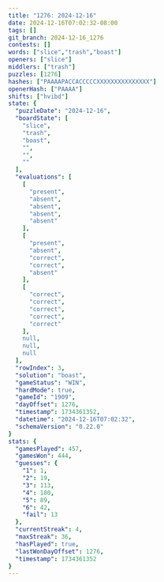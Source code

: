 ```yaml
---
title: "1276: 2024-12-16"
date: 2024-12-16T07:02:32-08:00
tags: []
git_branch: 2024-12-16_1276
contests: []
words: ["slice","trash","boast"]
openers: ["slice"]
middlers: ["trash"]
puzzles: [1276]
hashes: ["PAAAAPACCACCCCCXXXXXXXXXXXXXXX"]
openerHash: ["PAAAA"]
shifts: ["hvibd"]
state: {
  "puzzleDate": "2024-12-16",
  "boardState": [
    "slice",
    "trash",
    "boast",
    "",
    "",
    ""
  ],
  "evaluations": [
    [
      "present",
      "absent",
      "absent",
      "absent",
      "absent"
    ],
    [
      "present",
      "absent",
      "correct",
      "correct",
      "absent"
    ],
    [
      "correct",
      "correct",
      "correct",
      "correct",
      "correct"
    ],
    null,
    null,
    null
  ],
  "rowIndex": 3,
  "solution": "boast",
  "gameStatus": "WIN",
  "hardMode": true,
  "gameId": "1909",
  "dayOffset": 1276,
  "timestamp": 1734361352,
  "datetime": "2024-12-16T07:02:32",
  "schemaVersion": "0.22.0"
}
stats: {
  "gamesPlayed": 457,
  "gamesWon": 444,
  "guesses": {
    "1": 1,
    "2": 19,
    "3": 113,
    "4": 180,
    "5": 89,
    "6": 42,
    "fail": 13
  },
  "currentStreak": 4,
  "maxStreak": 36,
  "hasPlayed": true,
  "lastWonDayOffset": 1276,
  "timestamp": 1734361352
}
---
```

<!-- more -->
